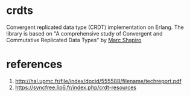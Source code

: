 # crdts
 
Convergent replicated data type (CRDT) implementation on Erlang. The library is based on "A comprehensive study of Convergent and Commutative Replicated Data Types" by [Marc Shapiro](http://hal.upmc.fr/file/index/docid/555588/filename/techreport.pdf)

# references

1. http://hal.upmc.fr/file/index/docid/555588/filename/techreport.pdf
1. https://syncfree.lip6.fr/index.php/crdt-resources